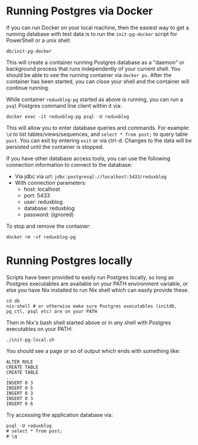 # Running Postgres via Docker
If you can run Docker on your local machine, then the easiest way to get a running database with test
data is to run the `init-pg-docker` script for PowerShell or a unix shell:

```
db/init-pg-docker
```

This will create a container running Postgres database as a "daemon" or background process that runs
independently of your current shell. You should be able to see the running container via `docker ps`.
After the container has been started, you can close your shell and the container will continue running.

While container `reduxblog-pg` started as above is running, you can run a `psql` Postgres command line
client within it via:

```
docker exec -it reduxblog-pg psql -U reduxblog
```

This will allow you to enter database queries and commands.  For example: `\d` to list
tables/views/sequences, and `select * from post;` to query table `post`. You can exit by entering
`exit` or via ctrl-d. Changes to the data will be persisted until the container is stopped.

If you have other database access tools, you can use the following connection information to connect
to the database:
  - Via jdbc via url: `jdbc:postgresql://localhost:5433/reduxblog`
  - With connection parameters:
    - host: localhost
    - port: 5433
    - user: reduxblog
    - database: reduxblog
    - password: (ignored)

To stop and remove the container:
```
docker rm -vf reduxblog-pg
```

# Running Postgres locally

Scripts have been provided to easily run Postgres locally, so long as Postgres executables are
available on your PATH environment variable, or else you have Nix installed to run Nix shell
which can easily provide these.

```
cd db
nix-shell # or otherwise make sure Postgres executables (initdb, pg_ctl, psql etc) are on your PATH
```

Then in Nix's bash shell started above or in any shell with Postgres executables on your PATH:
```
./init-pg-local.sh
```

You should see a page or so of output which ends with something like:
```
ALTER ROLE
CREATE TABLE
CREATE TABLE
...
INSERT 0 3
INSERT 0 5
INSERT 0 3
INSERT 0 3
INSERT 0 6
```

Try accessing the application database via:

```console
psql -U reduxblog
# select * from post;
# \q
```
